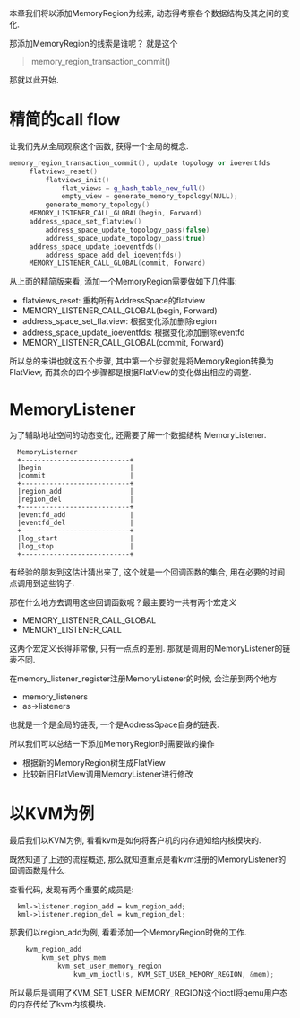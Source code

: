 本章我们将以添加MemoryRegion为线索, 动态得考察各个数据结构及其之间的变化. 

那添加MemoryRegion的线索是谁呢？ 就是这个

> memory_region_transaction_commit()

那就以此开始. 

# 精简的call flow

让我们先从全局观察这个函数, 获得一个全局的概念. 

```cpp
memory_region_transaction_commit(), update topology or ioeventfds
     flatviews_reset()
         flatviews_init()
             flat_views = g_hash_table_new_full()
             empty_view = generate_memory_topology(NULL);
         generate_memory_topology()
     MEMORY_LISTENER_CALL_GLOBAL(begin, Forward)
     address_space_set_flatview()
         address_space_update_topology_pass(false)
         address_space_update_topology_pass(true)
     address_space_update_ioeventfds()
         address_space_add_del_ioeventfds()
     MEMORY_LISTENER_CALL_GLOBAL(commit, Forward)
```

从上面的精简版来看, 添加一个MemoryRegion需要做如下几件事: 

  * flatviews_reset:   重构所有AddressSpace的flatview
  * MEMORY_LISTENER_CALL_GLOBAL(begin, Forward)
  * address_space_set_flatview: 根据变化添加删除region
  * address_space_update_ioeventfds:  根据变化添加删除eventfd
  * MEMORY_LISTENER_CALL_GLOBAL(commit, Forward)

所以总的来讲也就这五个步骤, 其中第一个步骤就是将MemoryRegion转换为FlatView, 而其余的四个步骤都是根据FlatView的变化做出相应的调整. 

# MemoryListener

为了辅助地址空间的动态变化, 还需要了解一个数据结构 MemoryListener. 

```
  MemoryListerner
  +---------------------------+
  |begin                      |
  |commit                     |
  +---------------------------+
  |region_add                 |
  |region_del                 |
  +---------------------------+
  |eventfd_add                |
  |eventfd_del                |
  +---------------------------+
  |log_start                  |
  |log_stop                   |
  +---------------------------+
```

有经验的朋友到这估计猜出来了, 这个就是一个回调函数的集合, 用在必要的时间点调用到这些钩子. 

那在什么地方去调用这些回调函数呢？最主要的一共有两个宏定义

  * MEMORY_LISTENER_CALL_GLOBAL
  * MEMORY_LISTENER_CALL

这两个宏定义长得非常像, 只有一点点的差别. 那就是调用的MemoryListener的链表不同. 

在memory_listener_register注册MemoryListener的时候, 会注册到两个地方

  * memory_listeners
  * as->listeners

也就是一个是全局的链表, 一个是AddressSpace自身的链表. 

所以我们可以总结一下添加MemoryRegion时需要做的操作

  * 根据新的MemoryRegion树生成FlatView
  * 比较新旧FlatView调用MemoryListener进行修改

# 以KVM为例

最后我们以KVM为例, 看看kvm是如何将客户机的内存通知给内核模块的. 

既然知道了上述的流程概述, 那么就知道重点是看kvm注册的MemoryListener的回调函数是什么. 

查看代码, 发现有两个重要的成员是: 

```
  kml->listener.region_add = kvm_region_add;
  kml->listener.region_del = kvm_region_del;
```

那我们以region_add为例, 看看添加一个MemoryRegion时做的工作. 

```cpp
    kvm_region_add
        kvm_set_phys_mem
            kvm_set_user_memory_region
                kvm_vm_ioctl(s, KVM_SET_USER_MEMORY_REGION, &mem);
```

所以最后是调用了KVM_SET_USER_MEMORY_REGION这个ioctl将qemu用户态的内存传给了kvm内核模块. 

